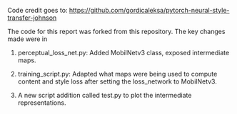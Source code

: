 Code credit goes to: 
https://github.com/gordicaleksa/pytorch-neural-style-transfer-johnson

The code for this report was forked from this repository. The key changes made were in 
1. perceptual_loss_net.py: Added MobilNetv3 class, exposed intermediate maps. 

2. training_script.py: Adapted what maps were being used to compute content and style loss after setting the loss_network to MobilNetv3. 

3. A new script addition called test.py to plot the intermediate representations. 
